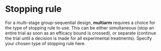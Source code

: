 Stopping rule
=============

For a multi-stage group-sequential design, **multiarm** requires a
choice for the type of stopping rule to use. This can be either
simultaneous (stop an entire trial as soon as an efficacy bound is
crossed), or separate (continue the trial until a decision is made for
all experimental treatments). Specify your chosen type of stopping rule
here.
